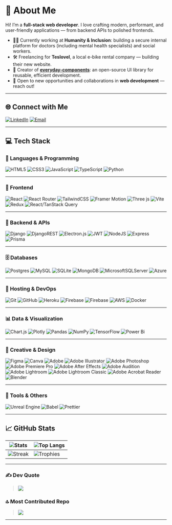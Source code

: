 # 💫 About Me

Hi! I’m a **full-stack web developer**. I love crafting modern, performant, and user-friendly applications — from backend APIs to polished frontends.

- 👨‍💼 Currently working at **Humanity & Inclusion**: building a secure internal platform for doctors (including mental health specialists) and social workers.
- 🛠️ Freelancing for **Teslovel**, a local e-bike rental company — building their new website.
- 🧩 Creator of [**everyday-components**](https://github.com/MaxCherya/everyday-components): an open-source UI library for reusable, efficient development.
- 🤝 Open to new opportunities and collaborations in **web development** — reach out!

---

## 🌐 Connect with Me

[![LinkedIn](https://img.shields.io/badge/LinkedIn-%230077B5.svg?logo=linkedin&logoColor=white)](https://linkedin.com/in/cherhykmaksym)
[![Email](https://img.shields.io/badge/Email-D14836?logo=gmail&logoColor=white)](mailto:maxchergik@gmail.com)

---

## 💻 Tech Stack

### 🧠 Languages & Programming
![HTML5](https://img.shields.io/badge/html5-%23E34F26.svg?style=plastic&logo=html5&logoColor=white)
![CSS3](https://img.shields.io/badge/css3-%231572B6.svg?style=plastic&logo=css3&logoColor=white)
![JavaScript](https://img.shields.io/badge/javascript-%23323330.svg?style=plastic&logo=javascript&logoColor=%23F7DF1E)
![TypeScript](https://img.shields.io/badge/typescript-%23007ACC.svg?style=plastic&logo=typescript&logoColor=white)
![Python](https://img.shields.io/badge/python-3670A0?style=plastic&logo=python&logoColor=ffdd54)

---

### 🎨 Frontend
![React](https://img.shields.io/badge/react-%2320232a.svg?style=plastic&logo=react&logoColor=%2361DAFB)
![React Router](https://img.shields.io/badge/React_Router-CA4245?style=plastic&logo=react-router&logoColor=white)
![TailwindCSS](https://img.shields.io/badge/tailwindcss-%2338B2AC.svg?style=plastic&logo=tailwind-css&logoColor=white)
![Framer Motion](https://img.shields.io/badge/framer--motion-black?style=plastic&logo=framer&logoColor=white)
![Three js](https://img.shields.io/badge/threejs-black?style=plastic&logo=three.js&logoColor=white)
![Vite](https://img.shields.io/badge/vite-%23646CFF.svg?style=plastic&logo=vite&logoColor=white)
![Redux](https://img.shields.io/badge/redux-%23764ABC.svg?style=plastic&logo=redux&logoColor=white)
![React/TanStack Query](https://img.shields.io/badge/React_Query-%23FF4154.svg?style=plastic&logo=react-query&logoColor=white)

---

### 🧩 Backend & APIs
![Django](https://img.shields.io/badge/django-%23092E20.svg?style=plastic&logo=django&logoColor=white)
![DjangoREST](https://img.shields.io/badge/DJANGO-REST-ff1709?style=plastic&logo=django&logoColor=white&color=ff1709&labelColor=gray)
![Electron.js](https://img.shields.io/badge/Electron-191970?style=plastic&logo=Electron&logoColor=white)
![JWT](https://img.shields.io/badge/JWT-black?style=plastic&logo=JSON%20web%20tokens)
![NodeJS](https://img.shields.io/badge/Node.js-339933?style=plastic&logo=nodedotjs&logoColor=white)
![Express](https://img.shields.io/badge/Express.js-000000?style=plastic&logo=express&logoColor=white)
![Prisma](https://img.shields.io/badge/prisma-2D3748?style=plastic&logo=prisma&logoColor=white)

---

### 🗄️ Databases
![Postgres](https://img.shields.io/badge/postgres-%23316192.svg?style=plastic&logo=postgresql&logoColor=white)
![MySQL](https://img.shields.io/badge/mysql-4479A1.svg?style=plastic&logo=mysql&logoColor=white)
![SQLite](https://img.shields.io/badge/sqlite-%2307405e.svg?style=plastic&logo=sqlite&logoColor=white)
![MongoDB](https://img.shields.io/badge/MongoDB-%234ea94b.svg?style=plastic&logo=mongodb&logoColor=white)
![MicrosoftSQLServer](https://img.shields.io/badge/Microsoft%20SQL%20Server-CC2927?style=plastic&logo=microsoft%20sql%20server&logoColor=white)
![Azure](https://img.shields.io/badge/azure-%230072C6.svg?style=plastic&logo=microsoftazure&logoColor=white)

---

### 🚀 Hosting & DevOps
![Git](https://img.shields.io/badge/git-%23F05033.svg?style=plastic&logo=git&logoColor=white)
![GitHub](https://img.shields.io/badge/github-%23121011.svg?style=plastic&logo=github&logoColor=white)
![Heroku](https://img.shields.io/badge/heroku-%23430098.svg?style=plastic&logo=heroku&logoColor=white)
![Firebase](https://img.shields.io/badge/firebase-%23039BE5.svg?style=plastic&logo=firebase)
![Firebase](https://img.shields.io/badge/firebase-a08021?style=plastic&logo=firebase&logoColor=ffcd34)
![AWS](https://img.shields.io/badge/AWS-%23FF9900.svg?style=plastic&logo=amazon-aws&logoColor=white)
![Docker](https://img.shields.io/badge/Docker-2496ED?style=plastic&logo=docker&logoColor=white)

---

### 📊 Data & Visualization
![Chart.js](https://img.shields.io/badge/chart.js-F5788D.svg?style=plastic&logo=chart.js&logoColor=white)
![Plotly](https://img.shields.io/badge/Plotly-%233F4F75.svg?style=plastic&logo=plotly&logoColor=white)
![Pandas](https://img.shields.io/badge/pandas-%23150458.svg?style=plastic&logo=pandas&logoColor=white)
![NumPy](https://img.shields.io/badge/numpy-%23013243.svg?style=plastic&logo=numpy&logoColor=white)
![TensorFlow](https://img.shields.io/badge/TensorFlow-%23FF6F00.svg?style=plastic&logo=TensorFlow&logoColor=white)
![Power Bi](https://img.shields.io/badge/power_bi-F2C811?style=plastic&logo=powerbi&logoColor=black)

---

### 🎨 Creative & Design
![Figma](https://img.shields.io/badge/figma-%23F24E1E.svg?style=plastic&logo=figma&logoColor=white)
![Canva](https://img.shields.io/badge/Canva-%2300C4CC.svg?style=plastic&logo=Canva&logoColor=white)
![Adobe](https://img.shields.io/badge/adobe-%23FF0000.svg?style=plastic&logo=adobe&logoColor=white)
![Adobe Illustrator](https://img.shields.io/badge/adobe%20illustrator-%23FF9A00.svg?style=plastic&logo=adobe%20illustrator&logoColor=white)
![Adobe Photoshop](https://img.shields.io/badge/adobe%20photoshop-%2331A8FF.svg?style=plastic&logo=adobe%20photoshop&logoColor=white)
![Adobe Premiere Pro](https://img.shields.io/badge/Adobe%20Premiere%20Pro-9999FF.svg?style=plastic&logo=Adobe%20Premiere%20Pro&logoColor=white)
![Adobe After Effects](https://img.shields.io/badge/Adobe%20After%20Effects-9999FF.svg?style=plastic&logo=Adobe%20After%20Effects&logoColor=white)
![Adobe Audition](https://img.shields.io/badge/Adobe%20Audition-9999FF.svg?style=plastic&logo=Adobe%20Audition&logoColor=white)
![Adobe Lightroom](https://img.shields.io/badge/Adobe%20Lightroom-31A8FF.svg?style=plastic&logo=Adobe%20Lightroom&logoColor=white)
![Adobe Lightroom Classic](https://img.shields.io/badge/Adobe%20Lightroom%20Classic-31A8FF.svg?style=plastic&logo=Adobe%20Lightroom%20Classic&logoColor=white)
![Adobe Acrobat Reader](https://img.shields.io/badge/Adobe%20Acrobat%20Reader-EC1C24.svg?style=plastic&logo=Adobe%20Acrobat%20Reader&logoColor=white)
![Blender](https://img.shields.io/badge/blender-%23F5792A.svg?style=plastic&logo=blender&logoColor=white)

---

### 🧪 Tools & Others
![Unreal Engine](https://img.shields.io/badge/unrealengine-%23313131.svg?style=plastic&logo=unrealengine&logoColor=white)
![Babel](https://img.shields.io/badge/Babel-F9DC3e?style=plastic&logo=babel&logoColor=black)
![Prettier](https://img.shields.io/badge/prettier-%23F7B93E.svg?style=plastic&logo=prettier&logoColor=black)

---

## 📈 GitHub Stats

| ![Stats](https://github-readme-stats.vercel.app/api?username=MaxCherya&theme=merko&hide_border=false&include_all_commits=true&count_private=true) | ![Top Langs](https://github-readme-stats.vercel.app/api/top-langs/?username=MaxCherya&theme=merko&hide_border=false&layout=compact) |
|--|--|
| ![Streak](https://streak-stats.demolab.com?user=MaxCherya&theme=merko&hide_border=false) | ![Trophies](https://github-profile-trophy.vercel.app/?username=MaxCherya&theme=monokai&no-frame=false&margin-w=4) |

---

### ✍️ Dev Quote  
> ![](https://quotes-github-readme.vercel.app/api?type=horizontal&theme=merko)

### 🔝 Most Contributed Repo  
> ![](https://github-contributor-stats.vercel.app/api?username=MaxCherya&limit=5&theme=dark&combine_all_yearly_contributions=true)

---
